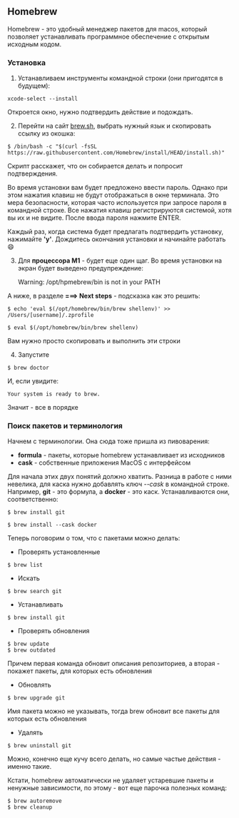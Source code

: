 ## Homebrew
Homebrew - это удобный менеджер пакетов для macos, который позволяет устанавливать программное обеспечение с открытым исходным кодом.


### Установка
1. Устанавливаем инструменты командной строки (они пригодятся в будущем):
```
xcode-select --install
```
Откроется окно, нужно подтвердить действие и подождать.

2. Перейти на сайт [brew.sh](https://brew.sh/index_ru), выбрать нужный язык и скопировать ссылку из окошка:
```
$ /bin/bash -c "$(curl -fsSL https://raw.githubusercontent.com/Homebrew/install/HEAD/install.sh)"
```

Скрипт расскажет, что он собирается делать и попросит подтверждения.

Во время установки вам будет предложено ввести пароль. Однако при этом нажатия клавиш не будут отображаться в окне терминала. Это мера безопасности, которая часто используется при запросе пароля в командной строке. Все нажатия клавиш регистрируются системой, хотя вы их и не видите. После ввода пароля нажмите ENTER.

Каждый раз, когда система будет предлагать подтвердить установку, нажимайте **'y'**. Дождитесь окончания установки и начинайте работать :smile:

3. Для **процессора M1** - будет еще один щаг. Во время установки на экран будет выведено предупреждение:

    Warning: /opt/hpmebrew/bin is not in your PATH

А ниже, в разделе **===> Next steps** - подсказка как это решить:

```
$ echo 'eval $(/opt/homebrew/bin/brew shellenv)' >> /Users/[username]/.zprofile

$ eval $(/opt/homebrew/bin/brew shellenv)
```

Вам нужно просто скопировать и выполнить эти строки

4. Запустите

```
$ brew doctor
```

И, если увидите: 

```      
Your system is ready to brew.
```

Значит - все в порядке

### Поиск пакетов и терминология

Начнем с терминологии. Она сюда тоже пришла из пивоварения:
- **formula** - пакеты, которые homebrew устанавливает из исходников
- **cask** - собственные приложения MacOS с интерфейсом

Для начала этих двух понятий должно хватить. Разница в работе с ними невелика, для каска нужно добавлять ключ *--cask* в командной строке. Например, **git** - это формула, а **docker** - это каск. Устанавливаются они, соответственно:

```
$ brew install git

$ brew install --cask docker
```

Теперь поговорим о том, что с пакетами можно делать:
- Проверять установленные
```
$ brew list
```
- Искать
```
$ brew search git
```
- Устанавливать
```
$ brew install git
```
- Проверять обновления
```
$ brew update 
$ brew outdated 
```
Причем первая команда обновит описания репозиториев, а вторая - покажет пакеты, для которых есть обновления

- Обновлять
```
$ brew upgrade git
```
Имя пакета можно не указывать, тогда brew обновит все пакеты для которых есть обновления

- Удалять
```
$ brew uninstall git
```

Можно, конечно еще кучу всего делать, но самые частые действия - именно такие.

Кстати, homebrew автоматически не удаляет устаревшие пакеты и ненужные зависимости, по этому - вот еще парочка полезных команд:

```
$ brew autoremove
$ brew cleanup
```

